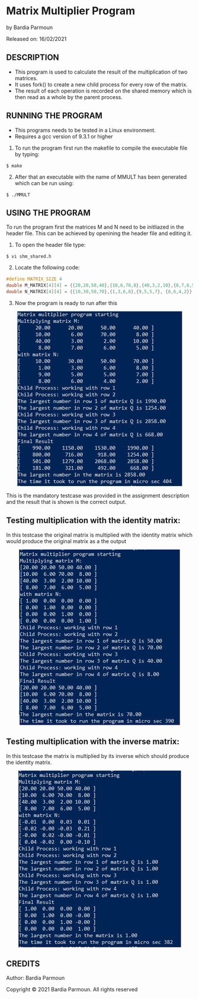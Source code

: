 
# Matrix Multiplier Program

by Bardia Parmoun

Released on: 16/02/2021

## DESCRIPTION
- This program is used to calculate the result of the multiplication of two matrices. 
- It uses fork() to create a new child process for every row of the matrix. 
- The result of each operation is recorded on the shared memory which is then read as a whole by the parent process. 

## RUNNING THE PROGRAM
- This programs needs to be tested in a Linux environment. 
- Requires a gcc version of 9.3.1 or higher
1. To run the program first run the makefile to compile the executable file by typing:
```shell
$ make
```
2. After that an executable with the name of MMULT has been generated which  can be run using:
```shell
$ ./MMULT
```
 
## USING THE PROGRAM
To run the program first the matrices M and N need to be initliazed in the header file. This can be achieved by openining the header file and editing it.

1. To open the header file type:
```shell
$ vi shm_shared.h
```
2. Locate the following code:
```c
#define MATRIX_SIZE 4
double M_MATRIX[4][4] = {{20,20,50,40},{10,6,70,8},{40,3,2,10},{8,7,6,5}};
double N_MATRIX[4][4] = {{10,30,50,70},{1,3,6,8},{9,5,5,7}, {8,6,4,2}};
```
3. Now the program is ready to run after this
<p align="center">
<img src="images/testcase1.JPG" />
</p>
This is the mandatory testcase was provided in the assignment description and the result that is shown is the correct output.

## Testing multiplication with the identity matrix:
In this testcase the original matrix is multiplied with the identity matrix which would produce the original matrix as a the output
<p align="center">
<img src="images/testcase2.JPG" />
</p>

## Testing multiplication with the inverse matrix:
In this testcase the matrix is multiplied by its inverse which should produce the identity matrix. 
<p align="center">
<img src="images/testcase3.JPG" />
</p>

## CREDITS
Author: Bardia Parmoun

Copyright © 2021 Bardia Parmoun. All rights reserved
